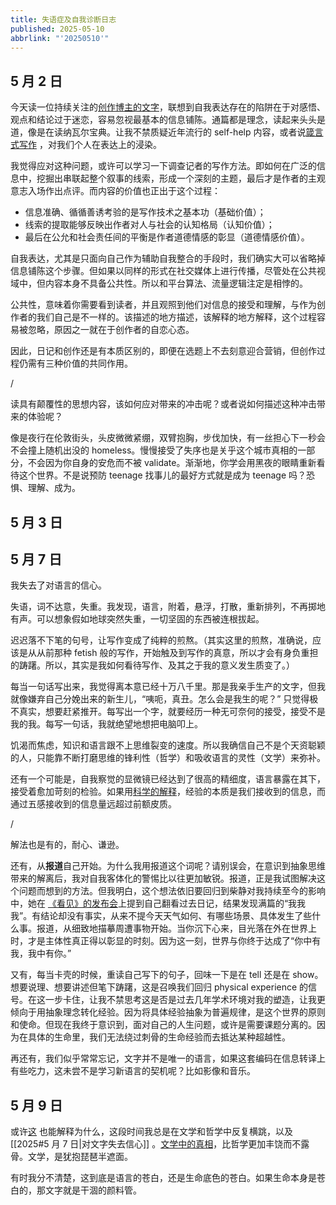 ```yaml
---
title: 失语症及自我诊断日志
published: 2025-05-10
abbrlink: "'20250510'"
---
```


## 5 月 2 日 
今天读一位持续关注的[创作博主的文字](https://mp.weixin.qq.com/s/EnvH9oV-mdYzP5UjNzIexg#:~:text=%E8%83%BD%E5%A4%9F%E5%90%B8%E5%BC%95%E5%88%AB%E4%BA%BA%E9%95%BF%E6%9C%9F%E5%85%B3%E6%B3%A8%E7%9A%84%E6%9C%AC%E8%B4%A8%E6%98%AF%E4%BD%A0%E4%B8%80%E7%9B%B4%E5%9C%A8%E6%8F%90%E4%BE%9B%E6%9C%89%E4%BB%B7%E5%80%BC%E7%9A%84%E4%BF%A1%E6%81%AF%EF%BC%88%E6%AF%94%E5%A6%82%E7%9F%A5%E8%AF%86%E3%80%81%E6%83%85%E7%BB%AA%EF%BC%89%E3%80%82%E8%80%8C%E8%BF%99%E5%85%B6%E5%AE%9E%E5%AE%8C%E5%85%A8%E5%9C%A8%E4%BD%A0%E8%83%BD%E6%8E%8C%E6%8E%A7%E7%9A%84%E8%8C%83%E5%9B%B4%E5%86%85%20%E2%80%94%E2%80%94%20%E4%B9%9F%E5%B0%B1%E6%98%AF%E4%BF%AE%E7%82%BC%E8%87%AA%E5%B7%B1%E7%9A%84%E8%A1%A8%E8%BE%BE%E5%92%8C%E6%99%BA%E6%85%A7%E3%80%82)，联想到自我表达存在的陷阱在于对感悟、观点和结论过于迷恋，容易忽视最基本的信息铺陈。通篇都是理念，读起来头头是道，像是在读纳瓦尔宝典。让我不禁质疑近年流行的 self-help 内容，或者说[箴言式写作](https://xyzfm.link/s/bJ4Xhx) ，对我们个人在表达上的浸染。

我觉得应对这种问题，或许可以学习一下调查记者的写作方法。即如何在广泛的信息中，挖掘出串联起整个叙事的线索，形成一个深刻的主题，最后才是作者的主观意志入场作出点评。而内容的价值也正出于这个过程：
- 信息准确、循循善诱考验的是写作技术之基本功（基础价值）；
- 线索的提取能够反映出作者对人与社会的认知格局（认知价值）；
- 最后在公允和社会责任间的平衡是作者道德情感的彰显（道德情感价值）。

自我表达，尤其是只面向自己作为辅助自我整合的手段时，我们确实大可以省略掉信息铺陈这个步骤。但如果以同样的形式在社交媒体上进行传播，尽管处在公共视域中，但内容本身不具备公共性。所以和平台算法、流量逻辑注定是相悖的。

公共性，意味着你需要看到读者，并且观照到他们对信息的接受和理解，与作为创作者的我们自己是不一样的。该描述的地方描述，该解释的地方解释，这个过程容易被忽略，原因之一就在于创作者的自恋心态。

因此，日记和创作还是有本质区别的，即便在选题上不去刻意迎合营销，但创作过程仍需有三种价值的共同作用。

/

读具有颠覆性的思想内容，该如何应对带来的冲击呢？或者说如何描述这种冲击带来的体验呢？

像是夜行在伦敦街头，头皮微微紧绷，双臂抱胸，步伐加快，有一丝担心下一秒会不会撞上随机出没的 homeless。慢慢接受了失序也是关乎这个城市真相的一部分，不会因为你自身的安危而不被 validate。渐渐地，你学会用黑夜的眼睛重新看待这个世界。不是说预防 teenage 找事儿的最好方式就是成为 teenage 吗？恐惧、理解、成为。
## 5 月 3 日

## 5 月 7 日
我失去了对语言的信心。

失语，词不达意，失重。我发现，语言，附着，悬浮，打散，重新排列，不再掷地有声。可以想象假如地球突然失重，一切坚固的东西被连根拔起。

迟迟落不下笔的句号，让写作变成了纯粹的煎熬。（其实这里的煎熬，准确说，应该是从从前那种 fetish 般的写作，开始触及到写作的真意，所以才会有身负重担的踌躇。所以，其实是我如何看待写作、及其之于我的意义发生质变了。）

每当一句话写出来，我觉得离本意已经十万八千里。那是我亲手生产的文字，但我就像嫌弃自己分娩出来的新生儿，“咦呃，真丑。怎么会是我生的呢？” 只觉得极不真实，想要赶紧推开。每写出一个字，就要经历一种无可奈何的接受，接受不是我的我。每写一句话，我就绝望地想把电脑叩上。

饥渴而焦虑，知识和语言跟不上思维裂变的速度。所以我确信自己不是个天资聪颖的人，只能靠不断打磨思维的锋利性（哲学）和吸收语言的灵性（文学）来弥补。

还有一个可能是，自我察觉的显微镜已经达到了很高的精细度，语言暴露在其下，接受着愈加苛刻的检验。如果用[科学的解释]( http://xhslink.com/a/GOR7g0ZOxCccb )，经验的本质是我们接收到的信息，而通过五感接收到的信息量远超过前额皮质。

/

解法也是有的，耐心、谦逊。

还有，从**报道**自己开始。为什么我用报道这个词呢？请别误会，在意识到抽象思维带来的解离后，我对自我客体化的警惕比以往更加敏锐。报道，正是我试图解决这个问题而想到的方法。但我明白，这个想法依旧要回归到柴静对我持续至今的影响中，她在 [《看见》的发布会](https://www.bilibili.com/video/BV184411Q7xn?t=592.8)上提到自己翻看过去日记，结果发现满篇的“我我我”。有结论却没有事实，从来不提今天天气如何、有哪些场景、具体发生了些什么事。报道，从细致地描摹周遭事物开始。当你沉下心来，目光落在外在世界上时，才是主体性真正得以彰显的时刻。因为这一刻，世界与你终于达成了“你中有我，我中有你。”

又有，每当卡壳的时候，重读自己写下的句子，回味一下是在 tell 还是在 show。想要说理、想要讲述但笔下踌躇，这是召唤我们回归 physical experience 的信号。在这一步卡住，让我不禁思考这是否是过去几年学术环境对我的塑造，让我更倾向于用抽象理念转化经验。因为将具体经验抽象为普遍规律，是这个世界的原则和使命。但现在我终于意识到，面对自己的人生问题，或许是需要课题分离的。因为在具体的生命里，我们无法绕过刺骨的生命经验而去抵达某种超越性。

再还有，我们似乎常常忘记，文字并不是唯一的语言，如果这套编码在信息转译上有些吃力，这未尝不是学习新语言的契机呢？比如影像和音乐。
## 5 月 9 日
或许[这]( http://xhslink.com/a/CxkpCDKiDA9bb ) 也能解释为什么，这段时间我总是在文学和哲学中反复横跳，以及[[2025#5 月 7 日|对文字失去信心]] 。[文学中的真相](https://www.youtube.com/shorts/Wr3tzhj0SQo?t=33)，比哲学更加丰饶而不露骨。文学，是犹抱琵琶半遮面。

有时我分不清楚，这到底是语言的苍白，还是生命底色的苍白。如果生命本身是苍白的，那文字就是干涸的颜料管。
